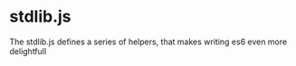 stdlib.js
===

The stdlib.js defines a series of helpers, that makes writing es6 even more delightfull